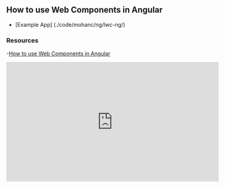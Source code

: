 ## How to use Web Components in Angular

- [Example App] (./code/mohanc/ng/lwc-ng/)

### Resources 
-[How to use Web Components in Angular](https://vaadin.com/tutorials/using-web-components-in-angular)


<iframe width="560" height="315" src="https://www.youtube.com/embed/Wd2Ja2q7AAA" frameborder="0" allow="accelerometer; autoplay; encrypted-media; gyroscope; picture-in-picture" allowfullscreen></iframe>

